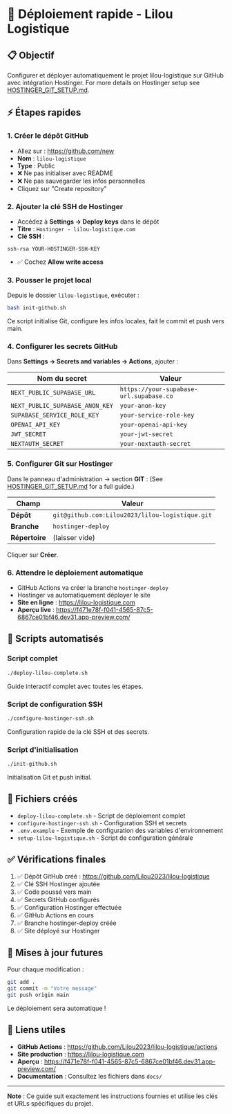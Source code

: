 # 🚀 Déploiement rapide - Lilou Logistique

## 📋 Objectif
Configurer et déployer automatiquement le projet lilou-logistique sur GitHub avec intégration Hostinger.
For more details on Hostinger setup see [HOSTINGER_GIT_SETUP.md](./HOSTINGER_GIT_SETUP.md).


## ⚡ Étapes rapides

### 1. Créer le dépôt GitHub
- Allez sur : https://github.com/new
- **Nom** : `lilou-logistique`
- **Type** : Public
- ❌ Ne pas initialiser avec README
- ❌ Ne pas sauvegarder les infos personnelles
- Cliquez sur "Create repository"

### 2. Ajouter la clé SSH de Hostinger
- Accédez à **Settings → Deploy keys** dans le dépôt
- **Titre** : `Hostinger - lilou-logistique.com`
- **Clé SSH** :
```
ssh-rsa YOUR-HOSTINGER-SSH-KEY
```
- ✅ Cochez **Allow write access**

### 3. Pousser le projet local
Depuis le dossier `lilou-logistique`, exécuter :
```bash
bash init-github.sh
```
Ce script initialise Git, configure les infos locales, fait le commit et push vers main.

### 4. Configurer les secrets GitHub
Dans **Settings → Secrets and variables → Actions**, ajouter :

| Nom du secret | Valeur |
|---------------|--------|
| `NEXT_PUBLIC_SUPABASE_URL` | `https://your-supabase-url.supabase.co` |
| `NEXT_PUBLIC_SUPABASE_ANON_KEY` | `your-anon-key` |
| `SUPABASE_SERVICE_ROLE_KEY` | `your-service-role-key` |
| `OPENAI_API_KEY` | `your-openai-api-key` |
| `JWT_SECRET` | `your-jwt-secret` |
| `NEXTAUTH_SECRET` | `your-nextauth-secret` |

### 5. Configurer Git sur Hostinger
Dans le panneau d'administration → section **GIT** :
(See [HOSTINGER_GIT_SETUP.md](./HOSTINGER_GIT_SETUP.md) for a full guide.)


| Champ | Valeur |
|-------|--------|
| **Dépôt** | `git@github.com:Lilou2023/lilou-logistique.git` |
| **Branche** | `hostinger-deploy` |
| **Répertoire** | (laisser vide) |

Cliquer sur **Créer**.

### 6. Attendre le déploiement automatique
- GitHub Actions va créer la branche `hostinger-deploy`
- Hostinger va automatiquement déployer le site
- **Site en ligne** : https://lilou-logistique.com
- **Aperçu live** : https://f471e78f-f041-4565-87c5-6867ce01bf46.dev31.app-preview.com/

## 🔄 Scripts automatisés

### Script complet
```bash
./deploy-lilou-complete.sh
```
Guide interactif complet avec toutes les étapes.

### Script de configuration SSH
```bash
./configure-hostinger-ssh.sh
```
Configuration rapide de la clé SSH et des secrets.

### Script d'initialisation
```bash
./init-github.sh
```
Initialisation Git et push initial.

## 📁 Fichiers créés

- `deploy-lilou-complete.sh` - Script de déploiement complet
- `configure-hostinger-ssh.sh` - Configuration SSH et secrets
- `.env.example` - Exemple de configuration des variables d'environnement
- `setup-lilou-logistique.sh` - Script de configuration générale

## ✅ Vérifications finales

1. ✅ Dépôt GitHub créé : https://github.com/Lilou2023/lilou-logistique
2. ✅ Clé SSH Hostinger ajoutée
3. ✅ Code poussé vers main
4. ✅ Secrets GitHub configurés
5. ✅ Configuration Hostinger effectuée
6. ✅ GitHub Actions en cours
7. ✅ Branche hostinger-deploy créée
8. ✅ Site déployé sur Hostinger

## 🚀 Mises à jour futures

Pour chaque modification :
```bash
git add .
git commit -m "Votre message"
git push origin main
```
Le déploiement sera automatique !

## 🔗 Liens utiles

- **GitHub Actions** : https://github.com/Lilou2023/lilou-logistique/actions
- **Site production** : https://lilou-logistique.com
- **Aperçu** : https://f471e78f-f041-4565-87c5-6867ce01bf46.dev31.app-preview.com/
- **Documentation** : Consultez les fichiers dans `docs/`

---

**Note** : Ce guide suit exactement les instructions fournies et utilise les clés et URLs spécifiques du projet.
